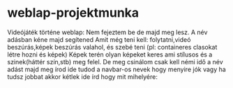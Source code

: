 # weblap-projektmunka
Videójáték történe weblap:
Nem fejeztem be de majd meg lesz.
A név adásban kéne majd segítened
Amit még teni kell:
folytatni,videó beszúrás,képek beszúrás valahol, és szebé teni (pl: containeres clasokat létre hozni és képek)
Képek terén olyan képeket keres ami stílusos és a szinek(háttér szín,stb) meg felel.
De meg csinálom csak kell némi idő a név adást majd meg írod ide tudod a navbar-os nevek hogy menyire jók vagy ha tudsz jobbat akkor kétlek ide írd hogy mit mihelyére:
